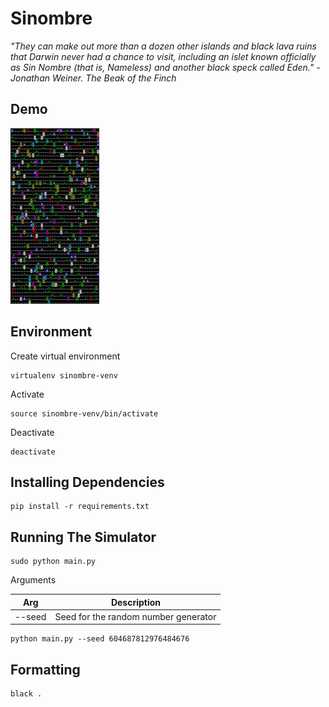 # Sinombre

_"They can make out more than a dozen other islands and black lava ruins that Darwin never had a chance to visit, including an islet known officially as Sin Nombre (that is, Nameless) and another black speck called Eden." - Jonathan Weiner. The Beak of the Finch_

## Demo

![Screen recording](example.gif)

## Environment

Create virtual environment

```
virtualenv sinombre-venv
```

Activate

```
source sinombre-venv/bin/activate
```

Deactivate

```
deactivate
```

## Installing Dependencies

```
pip install -r requirements.txt
```

## Running The Simulator

```
sudo python main.py
```

Arguments

Arg | Description
---|---
--seed | Seed for the random number generator

```
python main.py --seed 604687812976484676
```

## Formatting

```
black .
```
